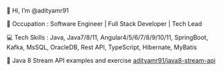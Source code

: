 :adult: Hi, I’m @adityamr91

:briefcase: Occupation : Software Engineer | Full Stack Developer | Tech Lead

:computer: Tech Skills : Java, Java7/8/11, Angular4/5/6/7/8/9/10/11, SpringBoot, Kafka, MsSQL, OracleDB, Rest API, TypeScript, Hibernate, MyBatis

<!---
:office: Current Company : 

![!TCS](https://pbs.twimg.com/profile_images/1542758734501654528/nzNTx_7V_200x200.jpg)

:office: Previously Worked For : 

![!TR](https://pbs.twimg.com/profile_images/1571955694672257032/CLYXNMZm_200x200.jpg)
![!TM](https://pbs.twimg.com/profile_images/1576271738396061698/s_8EgtFg_200x200.jpg)
![!RF](https://pbs.twimg.com/profile_images/1572139458144894977/DupEcblQ_200x200.jpg)
![!LSEG](https://pbs.twimg.com/profile_images/1572138101677654016/udGtFN6R_200x200.jpg)
--->
<!---
adityamr91/adityamr91 is a ✨ special ✨ repository because its `README.md` (this file) appears on your GitHub profile.
You can click the Preview link to take a look at your changes.
--->

🌱 Java 8 Stream API examples and exercise
[adityamr91/java8-stream-api](https://github.com/adityamr91/java8-stream-api)
